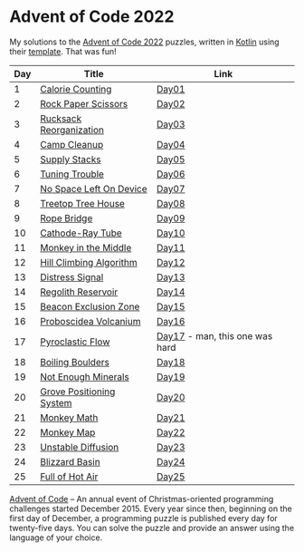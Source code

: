 # Advent of Code 2022

My solutions to the [Advent of Code 2022][aoc2022] puzzles, written in [Kotlin][kotlin] using their [template]. That was fun!

| Day | Title                                                            | Link                                                                                                           |
|-----|------------------------------------------------------------------|----------------------------------------------------------------------------------------------------------------|
| 1   | [Calorie Counting](https://adventofcode.com/2022/day/1)          | [Day01](https://github.com/MickyOR/advent-of-code-2022-kotlin/blob/main/src/Day01.kt)                          |
| 2   | [Rock Paper Scissors](https://adventofcode.com/2022/day/2)       | [Day02](https://github.com/MickyOR/advent-of-code-2022-kotlin/blob/main/src/Day02.kt)                          |
| 3   | [Rucksack Reorganization](https://adventofcode.com/2022/day/3)   | [Day03](https://github.com/MickyOR/advent-of-code-2022-kotlin/blob/main/src/Day03.kt)                          |
| 4   | [Camp Cleanup](https://adventofcode.com/2022/day/4)              | [Day04](https://github.com/MickyOR/advent-of-code-2022-kotlin/blob/main/src/Day04.kt)                          |
| 5   | [Supply Stacks](https://adventofcode.com/2022/day/5)             | [Day05](https://github.com/MickyOR/advent-of-code-2022-kotlin/blob/main/src/Day05.kt)                          |
| 6   | [Tuning Trouble](https://adventofcode.com/2022/day/6)            | [Day06](https://github.com/MickyOR/advent-of-code-2022-kotlin/blob/main/src/Day06.kt)                          |
| 7   | [No Space Left On Device](https://adventofcode.com/2022/day/7)   | [Day07](https://github.com/MickyOR/advent-of-code-2022-kotlin/blob/main/src/Day07.kt)                          |
| 8   | [Treetop Tree House](https://adventofcode.com/2022/day/8)        | [Day08](https://github.com/MickyOR/advent-of-code-2022-kotlin/blob/main/src/Day08.kt)                          |
| 9   | [Rope Bridge](https://adventofcode.com/2022/day/9)               | [Day09](https://github.com/MickyOR/advent-of-code-2022-kotlin/blob/main/src/Day09.kt)                          |
| 10  | [Cathode-Ray Tube](https://adventofcode.com/2022/day/10)         | [Day10](https://github.com/MickyOR/advent-of-code-2022-kotlin/blob/main/src/Day10.kt)                          |
| 11  | [Monkey in the Middle](https://adventofcode.com/2022/day/11)     | [Day11](https://github.com/MickyOR/advent-of-code-2022-kotlin/blob/main/src/Day11.kt)                          |
| 12  | [Hill Climbing Algorithm](https://adventofcode.com/2022/day/12)  | [Day12](https://github.com/MickyOR/advent-of-code-2022-kotlin/blob/main/src/Day12.kt)                          |
| 13  | [Distress Signal](https://adventofcode.com/2022/day/13)          | [Day13](https://github.com/MickyOR/advent-of-code-2022-kotlin/blob/main/src/Day13.kt)                          |
| 14  | [Regolith Reservoir](https://adventofcode.com/2022/day/14)       | [Day14](https://github.com/MickyOR/advent-of-code-2022-kotlin/blob/main/src/Day14.kt)                          |
| 15  | [Beacon Exclusion Zone](https://adventofcode.com/2022/day/15)    | [Day15](https://github.com/MickyOR/advent-of-code-2022-kotlin/blob/main/src/Day15.kt)                          |
| 16  | [Proboscidea Volcanium](https://adventofcode.com/2022/day/16)    | [Day16](https://github.com/MickyOR/advent-of-code-2022-kotlin/blob/main/src/Day16.kt)                          |
| 17  | [Pyroclastic Flow](https://adventofcode.com/2022/day/17)         | [Day17](https://github.com/MickyOR/advent-of-code-2022-kotlin/blob/main/src/Day17.kt) - man, this one was hard |
| 18  | [Boiling Boulders](https://adventofcode.com/2022/day/18)         | [Day18](https://github.com/MickyOR/advent-of-code-2022-kotlin/blob/main/src/Day18.kt)                          |
| 19  | [Not Enough Minerals](https://adventofcode.com/2022/day/19)      | [Day19](https://github.com/MickyOR/advent-of-code-2022-kotlin/blob/main/src/Day19.kt)                          |
| 20  | [Grove Positioning System](https://adventofcode.com/2022/day/20) | [Day20](https://github.com/MickyOR/advent-of-code-2022-kotlin/blob/main/src/Day20.kt)                          |
| 21  | [Monkey Math](https://adventofcode.com/2022/day/21)              | [Day21](https://github.com/MickyOR/advent-of-code-2022-kotlin/blob/main/src/Day21.kt)                          |
| 22  | [Monkey Map](https://adventofcode.com/2022/day/22)               | [Day22](https://github.com/MickyOR/advent-of-code-2022-kotlin/blob/main/src/Day22.kt)                          |
| 23  | [Unstable Diffusion](https://adventofcode.com/2022/day/23)       | [Day23](https://github.com/MickyOR/advent-of-code-2022-kotlin/blob/main/src/Day23.kt)                          |
| 24  | [Blizzard Basin](https://adventofcode.com/2022/day/24)           | [Day24](https://github.com/MickyOR/advent-of-code-2022-kotlin/blob/main/src/Day24.kt)                          |
| 25  | [Full of Hot Air](https://adventofcode.com/2022/day/25)          | [Day25](https://github.com/MickyOR/advent-of-code-2022-kotlin/blob/main/src/Day25.kt)                          |

[^aoc]:
[Advent of Code][aoc] – An annual event of Christmas-oriented programming challenges started December 2015.
Every year since then, beginning on the first day of December, a programming puzzle is published every day for twenty-five days.
You can solve the puzzle and provide an answer using the language of your choice.

[aoc2022]: https://adventofcode.com/2022
[aoc]: https://adventofcode.com
[kotlin]: https://kotlinlang.org
[template]: https://github.com/kotlin-hands-on/advent-of-code-kotlin-template
